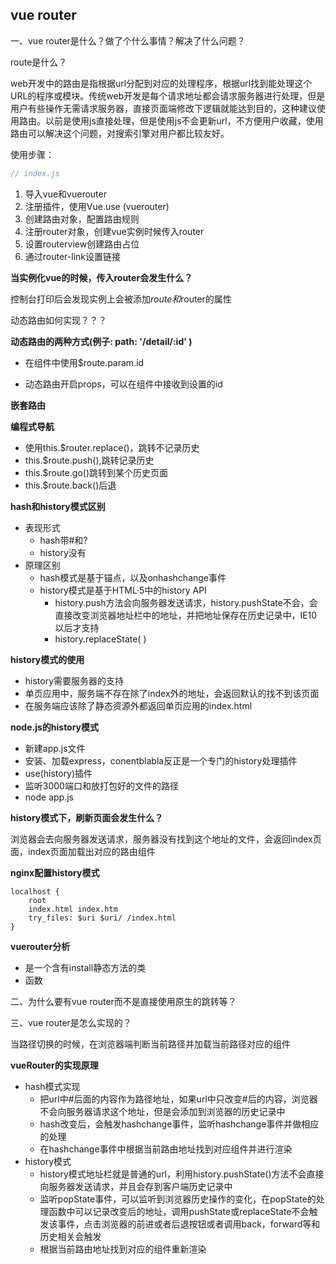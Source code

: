 ## vue router

一、vue router是什么？做了个什么事情？解决了什么问题？

route是什么？

web开发中的路由是指根据url分配到对应的处理程序，根据url找到能处理这个URL的程序或模块。传统web开发是每个请求地址都会请求服务器进行处理，但是用户有些操作无需请求服务器，直接页面端修改下逻辑就能达到目的，这种建议使用路由。以前是使用js直接处理，但是使用js不会更新url，不方便用户收藏，使用路由可以解决这个问题，对搜索引擎对用户都比较友好。



使用步骤：

```js
// index.js

```

1. 导入vue和vuerouter
2. 注册插件，使用Vue.use (vuerouter)
3. 创建路由对象，配置路由规则
4. 注册router对象，创建vue实例时候传入router
5. 设置routerview创建路由占位
6. 通过router-link设置链接

**当实例化vue的时候，传入router会发生什么？**

控制台打印后会发现实例上会被添加$route和$router的属性

动态路由如何实现？？？

**动态路由的两种方式(例子:  path: '/detail/:id'   )**

* 在组件中使用$route.param.id

* 动态路由开启props，可以在组件中接收到设置的id

**嵌套路由**

**编程式导航**

* 使用this.$router.replace()，跳转不记录历史
* this.$route.push(),跳转记录历史
* this.$route.go()跳转到某个历史页面
* this.$route.back()后退

**hash和history模式区别**

* 表现形式
  * hash带#和?
  * history没有
* 原理区别
  * hash模式是基于锚点，以及onhashchange事件
  * history模式是基于HTML·5中的history API
    * history.push方法会向服务器发送请求，history.pushState不会，会直接改变浏览器地址栏中的地址，并把地址保存在历史记录中，IE10以后才支持
    * history.replaceState( )

**history模式的使用**

* history需要服务器的支持
* 单页应用中，服务端不存在除了index外的地址，会返回默认的找不到该页面
* 在服务端应该除了静态资源外都返回单页应用的index.html



**node.js的history模式**

* 新建app.js文件
* 安装、加载express，conentblabla反正是一个专门的history处理插件
* use(history)插件
* 监听3000端口和放打包好的文件的路径
* node app.js

**history模式下，刷新页面会发生什么？**

浏览器会去向服务器发送请求，服务器没有找到这个地址的文件，会返回index页面，index页面加载出对应的路由组件

**nginx配置history模式**

```config
localhost {
	root
	index.html index.htm
	try_files: $uri $uri/ /index.html
}
```

**vuerouter分析**

* 是一个含有install静态方法的类
* 函数

二、为什么要有vue router而不是直接使用原生的跳转等？



三、vue router是怎么实现的？

当路径切换的时候，在浏览器端判断当前路径并加载当前路径对应的组件

**vueRouter的实现原理**

* hash模式实现
  * 把url中#后面的内容作为路径地址，如果url中只改变#后的内容，浏览器不会向服务器请求这个地址，但是会添加到浏览器的历史记录中
  * hash改变后，会触发hashchange事件，监听hashchange事件并做相应的处理
  * 在hashchange事件中根据当前路由地址找到对应组件并进行渲染
* history模式
  * history模式地址栏就是普通的url，利用history.pushState()方法不会直接向服务器发送请求，并且会存到客户端历史记录中
  * 监听popState事件，可以监听到浏览器历史操作的变化，在popState的处理函数中可以记录改变后的地址，调用pushState或replaceState不会触发该事件，点击浏览器的前进或者后退按钮或者调用back，forward等和历史相关会触发
  * 根据当前路由地址找到对应的组件重新渲染

